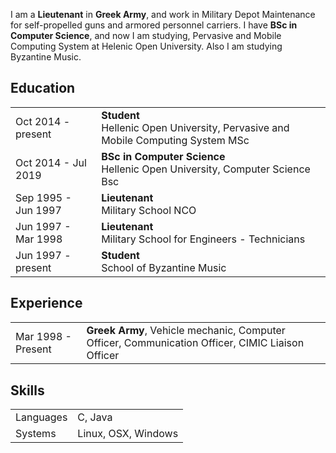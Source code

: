  I am a <b>Lieutenant</b> in <b>Greek Army</b>, and work in Military Depot Maintenance for self-propelled guns and armored personnel carriers. I have <b>BSc in Computer Science</b>, and now I am studying, Pervasive and Mobile Computing System at Helenic Open University. Also I am studying Byzantine Music.


## <i class="fa fa-chevron-right"></i> Education

<table class="table table-hover">
  <tr>
    <td class="col-md-3">Oct 2014 - present</td>
    <td>
        <strong>Student</strong>
        <br>
      Hellenic Open University, Pervasive and Mobile Computing System MSc
    </td>
  </tr>
  <tr>
    <td class="col-md-3">Oct 2014 - Jul 2019</td>
    <td>
        <strong>BSc in Computer Science</strong>
        <br>
      Hellenic Open University, Computer Science Bsc
    </td>
  </tr>
  <tr>
    <td class="col-md-3">Sep 1995 - Jun 1997</td>
    <td>
        <strong>Lieutenant</strong>
        <br>
      Military School NCO
    </td>
  </tr>
  <tr>
    <td class="col-md-3">Jun 1997 - Mar 1998</td>
    <td>
        <strong>Lieutenant</strong>
        <br>
      Military School for Engineers - Technicians
    </td>
  </tr>
  <tr>
    <td class="col-md-3">Jun 1997 - present</td>
    <td>
        <strong>Student</strong>
        <br>
      School of Byzantine Music
    </td>
  </tr>
</table>


## <i class="fa fa-chevron-right"></i> Experience
<table class="table table-hover">
<tr>
  <td class='col-md-3'>Mar 1998 - Present</td>
  <td><strong>Greek Army</strong>, Vehicle mechanic, Computer Officer, Communication Officer, CIMIC Liaison Officer</td>
</tr>
<tr>
</tr>
</table>


## <i class="fa fa-chevron-right"></i> Skills
<table class="table table-hover">
<tr>
  <td class='col-md-2'>Languages</td>
  <td markdown="1">
C, Java
  </td>
</tr>
<tr>
  <td class='col-md-2'>Systems</td>
  <td markdown="1">
Linux, OSX, Windows
  </td>
</tr>
</table>

